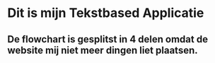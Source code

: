 # Dit is mijn Tekstbased Applicatie
## De flowchart is gesplitst in 4 delen omdat de website mij niet meer dingen liet plaatsen.